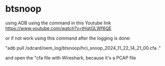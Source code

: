 # btsnoop
using ADB
using the command in this Youtube link 
https://www.youtube.com/watch?v=tHqtGLWf6QE

or if not work using this command after the logging is done:

"adb pull /sdcard/oem_log/btsnoop/hci_snoop_2024_11_22_14_21_00.cfa ."

and open the "cfa file with Wireshark, because it's a PCAP file
